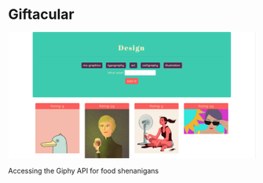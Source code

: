 # Giftacular

![GitHub Logo](assets/screenshot.png)


Accessing the Giphy API for food shenanigans 
